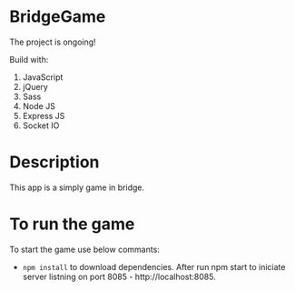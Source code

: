# BridgeGame

The project is ongoing!

Build with:

1. JavaScript
2. jQuery
3. Sass
4. Node JS
5. Express JS
6. Socket IO

# Description

This app is a simply game in bridge. 

# To run the game
To start the game use below commants:

* ```npm install``` to download dependencies.
After run npm start to iniciate server listning on port 8085 - http://localhost:8085.
